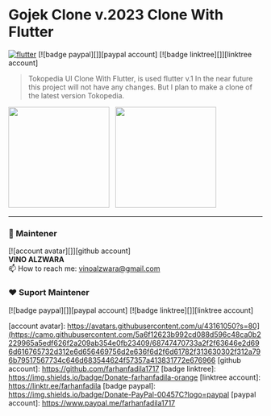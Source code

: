 # Gojek Clone v.2023 Clone With Flutter
[![flutter][]][web flutter] [![badge paypal][]][paypal account] [![badge linktree][]][linktree account] <br>
> Tokopedia UI Clone With Flutter, is used flutter v.1
In the near future this project will not have any changes. But I plan to make a clone of the latest version Tokopedia.

<img src="image/home.jpg" width="200"> &nbsp;
<img src="image/akun.jpg" width="200">



---

### 🚧 Maintener 
[![account avatar][]][github account] <br>
**VINO ALZWARA** <br>
📫 How to reach me: vinoalzwara@gmail.com

### ❤️ Suport Maintener
[![badge paypal][]][paypal account] [![badge linktree][]][linktree account]

[flutter]: https://img.shields.io/badge/Platform-Flutter-02569B?logo=flutter
[web flutter]: https://flutter.dev
[account avatar]: https://avatars.githubusercontent.com/u/43161050?s=80](https://camo.githubusercontent.com/5a6f12623b992cd088d596c48ca0b2229965a5edf626f2a209ab354e0fb23409/68747470733a2f2f63646e2d696d616765732d312e6d656469756d2e636f6d2f6d61782f313630302f312a796b79517567734c646d683544624f57357a413831772e676966
[github account]: https://github.com/farhanfadila1717
[badge linktree]: https://img.shields.io/badge/Donate-farhanfadila-orange
[linktree account]: https://linktr.ee/farhanfadila
[badge paypal]: https://img.shields.io/badge/Donate-PayPal-00457C?logo=paypal
[paypal account]: https://www.paypal.me/farhanfadila1717

